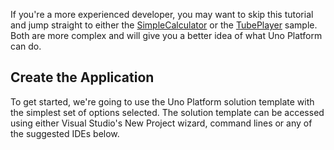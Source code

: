 If you're a more experienced developer, you may want to skip this tutorial and jump straight to either the [SimpleCalculator](xref:Workshop.SimpleCalc.Overview) or the [TubePlayer](xref:Workshop.TubePlayer.Overview) sample. Both are more complex and will give you a better idea of what Uno Platform can do.

## Create the Application

To get started, we're going to use the Uno Platform solution template with the simplest set of options selected. The solution template can be accessed using either Visual Studio's New Project wizard, command lines or any of the suggested IDEs below.
